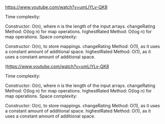 https://www.youtube.com/watch?v=umLlYLv-QK8
​

Time complexity:

Constructor: O(n), where n is the length of the input arrays.
changeRating Method: O(log n) for map operations.
highestRated Method: O(log n) for map operations.
Space complexity:

Constructor: O(n), to store mappings.
changeRating Method: O(1), as it uses a constant amount of additional space.
highestRated Method: O(1), as it uses a constant amount of additional space.

)https://www.youtube.com/watch?v=umLlYLv-QK8

Time complexity:

Constructor: O(n), where n is the length of the input arrays.
changeRating Method: O(log n) for map operations.
highestRated Method: O(log n) for map operations.
Space complexity:

Constructor: O(n), to store mappings.
changeRating Method: O(1), as it uses a constant amount of additional space.
highestRated Method: O(1), as it uses a constant amount of additional space.

